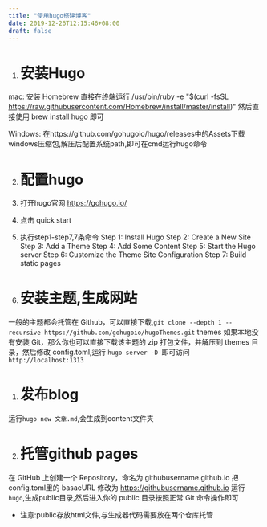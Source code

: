 ```yaml
---
title: "使用hugo搭建博客"
date: 2019-12-26T12:15:46+08:00
draft: false
---
```


1. # 安装Hugo 
mac:
安装 Homebrew 直接在终端运行
/usr/bin/ruby -e "$(curl -fsSL https://raw.githubusercontent.com/Homebrew/install/master/install)"
然后直接使用 brew install hugo 即可

Windows:
在https://github.com/gohugoio/hugo/releases中的Assets下载windows压缩包,解压后配置系统path,即可在cmd运行hugo命令

2. # 配置hugo

1. 打开hugo官网 https://gohugo.io/
2.  点击 quick start
3.  执行step1-step7,7条命令
Step 1: Install Hugo
Step 2: Create a New Site
Step 3: Add a Theme
Step 4: Add Some Content
Step 5: Start the Hugo server
Step 6: Customize the Theme
Site Configuration
Step 7: Build static pages

3. # 安装主题,生成网站

一般的主题都会托管在 Github，可以直接下载,`git clone --depth 1 --recursive https://github.com/gohugoio/hugoThemes.git` themes
如果本地没有安装 Git，那么你也可以直接下载该主题的 zip 打包文件，并解压到 themes 目录，然后修改 config.toml,运行 `hugo server -D `即可访问 `http://localhost:1313`

1. # 发布blog
运行`hugo new 文章.md`,会生成到content文件夹

2. # 托管github pages

在 GitHub 上创建一个 Repository，命名为 githubusername.github.io
把config.toml里的 basaeURL 修改为 https://githubusername.github.io
运行`hugo`,生成public目录,然后进入你的 public 目录按照正常 Git 命令操作即可

* 注意:public存放html文件,与生成器代码需要放在两个仓库托管